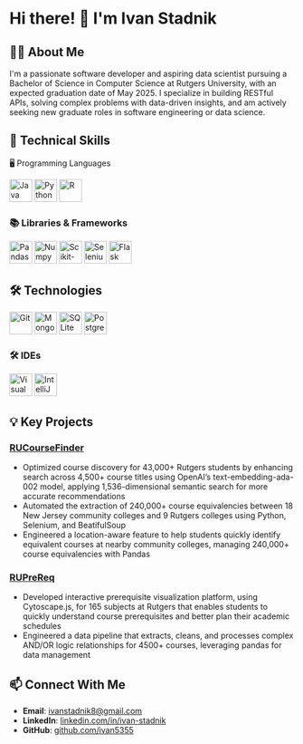 # Hi there! 👋 I'm Ivan Stadnik

## 👨‍💻 About Me
I'm a passionate software developer and aspiring data scientist pursuing a Bachelor of Science in Computer Science at Rutgers University, with an expected graduation date of May 2025. I specialize in building RESTful APIs, solving complex problems with data-driven insights, and am actively seeking new graduate roles in software engineering or data science.

## 🚀 Technical Skills

🖥️ Programming Languages
<p>
  <img src="https://cdn.jsdelivr.net/gh/devicons/devicon/icons/java/java-original.svg" alt="Java" width="40" height="40"/> 
  <img src="https://cdn.jsdelivr.net/gh/devicons/devicon/icons/python/python-original.svg" alt="Python" width="40" height="40"/> 
  <img src="https://cdn.jsdelivr.net/gh/devicons/devicon/icons/r/r-original.svg" alt="R" width="40" height="40"/> 
</p>

### 📚 Libraries & Frameworks
<p>
  <img src="https://cdn.jsdelivr.net/gh/devicons/devicon/icons/pandas/pandas-original.svg" alt="Pandas" width="40" height="40"/>
  <img src="https://cdn.jsdelivr.net/gh/devicons/devicon/icons/numpy/numpy-original.svg" alt="Numpy" width="40" height="40"/>
  <img src="https://upload.wikimedia.org/wikipedia/commons/0/05/Scikit_learn_logo_small.svg" alt="Scikit-learn" width="40" height="40"/>
  <img src="https://cdn.jsdelivr.net/gh/devicons/devicon/icons/selenium/selenium-original.svg" alt="Selenium" width="40" height="40"/>
  <img src="https://cdn.jsdelivr.net/gh/devicons/devicon/icons/flask/flask-original.svg" alt="Flask" width="40" height="40"/>
</p>


## 🛠️ Technologies
<p>
  <img src="https://cdn.jsdelivr.net/gh/devicons/devicon/icons/git/git-original.svg" alt="Git" width="40" height="40"/>
  <img src="https://cdn.jsdelivr.net/gh/devicons/devicon/icons/mongodb/mongodb-original.svg" alt="MongoDB" width="40" height="40"/>
  <img src="https://cdn.jsdelivr.net/gh/devicons/devicon/icons/sqlite/sqlite-original.svg" alt="SQLite" width="40" height="40"/>
  <img src="https://cdn.jsdelivr.net/gh/devicons/devicon/icons/postgresql/postgresql-original.svg" alt="PostgreSQL" width="40" height="40"/>
<p>

### 🛠️ IDEs
<p>
  <img src="https://cdn.jsdelivr.net/gh/devicons/devicon/icons/vscode/vscode-original.svg" alt="Visual Studio Code" width="40" height="40"/>
  <img src="https://cdn.jsdelivr.net/gh/devicons/devicon/icons/intellij/intellij-original.svg" alt="IntelliJ IDEA" width="40" height="40"/>
</p>


## 💡 Key Projects
### [RUCourseFinder](https://github.com/ivan5355/RUCourseFinder)
- Optimized course discovery for 43,000+ Rutgers students by enhancing search across 4,500+ course titles using OpenAI’s
text-embedding-ada-002 model, applying 1,536-dimensional semantic search for more accurate recommendations
- Automated the extraction of 240,000+ course equivalencies between 18 New Jersey community colleges and 9 Rutgers colleges
using Python, Selenium, and BeatifulSoup
- Engineered a location-aware feature to help students quickly identify equivalent courses at nearby community colleges,
managing 240,000+ course equivalencies with Pandas

### [RUPreReq](https://github.com/ivan5355/RUPreReq)
- Developed interactive prerequisite visualization platform, using Cytoscape.js, for 165 subjects at Rutgers that enables students
to quickly understand course prerequisites and better plan their academic schedules
- Engineered a data pipeline that extracts, cleans, and processes complex AND/OR logic relationships for 4500+ courses,
leveraging pandas for data management

## 📫 Connect With Me
- **Email**: [ivanstadnik8@gmail.com](mailto:ivanstadnik8@gmail.com)
- **LinkedIn**: [linkedin.com/in/ivan-stadnik](https://linkedin.com/in/ivan-stadnik-53086a259)
- **GitHub**: [github.com/ivan5355](https://github.com/ivan5355)

